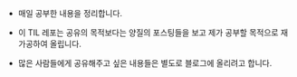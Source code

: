 - 매일 공부한 내용을 정리합니다.

- 이 TIL 레포는 공유의 목적보다는 양질의 포스팅들을 보고 제가 공부할 목적으로 재가공하여 올립니다.

- 많은 사람들에게 공유해주고 싶은 내용들은 별도로 블로그에 올리려고 합니다.
